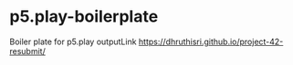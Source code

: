 # p5.play-boilerplate
Boiler plate for p5.play
outputLink https://dhruthisri.github.io/project-42-resubmit/
